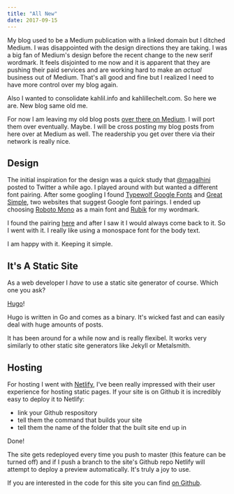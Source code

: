 ```yaml
---
title: "All New"
date: 2017-09-15
---
```


My blog used to be a Medium publication with a linked domain but I ditched Medium. I was disappointed with the design directions they are taking.
I was a big fan of Medium's design before the recent change to the new serif wordmark. It feels disjointed to me now and it is apparent that they are pushing their paid services and are working hard to make an _actual_ business out of Medium. That's all good and fine but I realized I need to have more control over my blog again.

Also I wanted to consolidate kahlil.info and kahlillechelt.com. So here we are. New blog same old me.

For now I am leaving my old blog posts [over there on Medium](https://medium.com/@kahlil). I will port them over eventually. Maybe. I will be cross posting my blog posts from here over at Medium as well. The readership you get over there via their network is really nice.

## Design

The initial inspiration for the design was a quick study that [@magalhini](https://twitter.com/magalhini) posted to Twitter a while ago. I played around with but wanted a different font pairing. After some googling I found [Typewolf Google Fonts](https://www.typewolf.com/google-fonts) and [Great Simple](http://fonts.greatsimple.io/rubik-roboto/), two websites that suggest Google font pairings. I ended up choosing [Roboto Mono](https://fonts.google.com/specimen/Roboto+Mono) as a main font and [Rubik](https://fonts.google.com/specimen/Rubik) for my wordmark.

I found the pairing [here](http://fonts.greatsimple.io/rubik-roboto/) and after I saw it I would always come back to it. So I went with it. I really like using a monospace font for the body text.

I am happy with it. Keeping it simple.

## It's A Static Site

As a web developer I _have_ to use a static site generator of course. Which one you ask?

[Hugo](http://gohugo.io)!

Hugo is written in Go and comes as a binary. It's wicked fast and can easily deal with huge amounts of posts.

It has been around for a while now and is really flexibel. It works very similarly to other static site generators like Jekyll or Metalsmith.

## Hosting

For hosting I went with [Netlify](http://netlify.com), I've been really impressed with their user experience for hosting static pages. If your site is on Github it is incredibly easy to  deploy it to Netlify:

- link your Github respository
- tell them the command that builds your site
- tell them the name of the folder that the built site end up in

Done!

The site gets redeployed every time you push to master (this feature can be turned off) and if I push a branch to the site's Github repo Netlify will attempt to deploy a preview automatically. It's truly a joy to use.

If you are interested in the code for this site you can find [on Github](https://github.com/kahlil/kahlillechelt.com).
